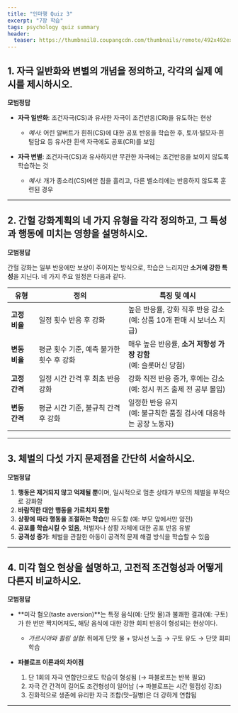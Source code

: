 ```yaml
---
title: "인마행 Quiz 3"
excerpt: "7장 학습"
tags: psychology quiz summary
header:
  teaser: https://thumbnail8.coupangcdn.com/thumbnails/remote/492x492ex/image/retail-product-api/A00077021/100209435/111776127/main/9791162263631_L.jpg
---
```


## 1. 자극 일반화와 변별의 개념을 정의하고, 각각의 실제 예시를 제시하시오.

**모범정답**

* **자극 일반화**: 조건자극(CS)과 유사한 자극이 조건반응(CR)을 유도하는 현상

  * *예시*: 어린 알버트가 흰쥐(CS)에 대한 공포 반응을 학습한 후, 토끼·털모자·흰 털담요 등 유사한 흰색 자극에도 공포(CR)를 보임

* **자극 변별**: 조건자극(CS)과 유사하지만 무관한 자극에는 조건반응을 보이지 않도록 학습하는 것

  * *예시*: 개가 종소리(CS)에만 침을 흘리고, 다른 벨소리에는 반응하지 않도록 훈련된 경우

---

## 2. 간헐 강화계획의 네 가지 유형을 각각 정의하고, 그 특성과 행동에 미치는 영향을 설명하시오.

**모범정답**

간헐 강화는 일부 반응에만 보상이 주어지는 방식으로, 학습은 느리지만 **소거에 강한 특성**을 지닌다. 네 가지 주요 일정은 다음과 같다.

| 유형             | 정의                       | 특징 및 예시                                          |
| -------------- | ------------------------ | ------------------------------------------------ |
| **고정 비율** | 일정 횟수 반응 후 강화            | 높은 반응률, 강화 직후 반응 감소 <br> (예: 상품 10개 판매 시 보너스 지급) |
| **변동 비율** | 평균 횟수 기준, 예측 불가한 횟수 후 강화 | 매우 높은 반응률, **소거 저항성 가장 강함** <br> (예: 슬롯머신 당첨)    |
| **고정 간격** | 일정 시간 간격 후 최초 반응 강화      | 강화 직전 반응 증가, 후에는 감소 <br> (예: 정시 퀴즈 출제 전 공부 몰입)   |
| **변동 간격** | 평균 시간 기준, 불규칙 간격 후 강화    | 일정한 반응 유지 <br> (예: 불규칙한 품질 검사에 대응하는 공장 노동자)      |

---

## 3. 체벌의 다섯 가지 문제점을 간단히 서술하시오.

**모범정답**

1. **행동은 제거되지 않고 억제될 뿐**이며, 일시적으로 멈춘 상태가 부모의 체벌을 부적으로 강화함
2. **바람직한 대안 행동을 가르치지 못함**
3. **상황에 따라 행동을 조절하는 학습**만 유도함 (예: 부모 앞에서만 얌전)
4. **공포를 학습시킬 수 있음**, 처벌자나 상황 자체에 대한 공포 반응 유발
5. **공격성 증가**: 체벌을 관찰한 아동이 공격적 문제 해결 방식을 학습할 수 있음

---

## 4. 미각 혐오 현상을 설명하고, 고전적 조건형성과 어떻게 다른지 비교하시오.

**모범정답**

* **미각 혐오(taste aversion)**는 특정 음식(예: 단맛 물)과 불쾌한 결과(예: 구토)가 한 번만 짝지어져도, 해당 음식에 대한 강한 회피 반응이 형성되는 현상이다.

  * *가르시아와 쾰링 실험*: 쥐에게 단맛 물 + 방사선 노출 → 구토 유도 → 단맛 회피 학습

* **파블로프 이론과의 차이점**

  1. 단 1회의 자극 연합만으로도 학습이 형성됨 (→ 파블로프는 반복 필요)
  2. 자극 간 간격이 길어도 조건형성이 일어남 (→ 파블로프는 시간 밀접성 강조)
  3. 진화적으로 생존에 유리한 자극 조합(맛–질병)은 더 강하게 연합됨

---